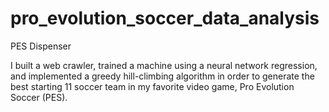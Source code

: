 # pro_evolution_soccer_data_analysis
PES Dispenser

I built a web crawler, trained a machine using a neural network regression, and implemented a greedy hill-climbing algorithm in order to generate the best starting 11 soccer team in my favorite video game, Pro Evolution Soccer (PES).
